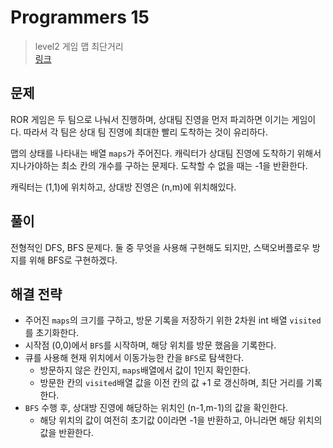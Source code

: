 # Programmers 15

> level2 게임 맵 최단거리
> <br/>
> [링크](https://school.programmers.co.kr/learn/courses/30/lessons/1844)

## 문제

ROR 게임은 두 팀으로 나눠서 진행하며, 상대팀 진영을 먼저 파괴하면 이기는 게임이다. 따라서 각 팀은 상대 팀 진영에 최대한 빨리 도착하는 것이 유리하다.

맵의 상태를 나타내는 배열 `maps`가 주어진다. 캐릭터가 상대팀 진영에 도착하기 위해서 지나가야하는 최소 칸의 개수를 구하는 문제다. 도착할 수 없을 때는 -1을 반환한다.

캐릭터는 (1,1)에 위치하고, 상대방 진영은 (n,m)에 위치해있다.

## 풀이

전형적인 DFS, BFS 문제다. 둘 중 무엇을 사용해 구현해도 되지만, 스택오버플로우 방지를 위해 BFS로 구현하겠다.

## 해결 전략

- 주어진 `maps`의 크기를 구하고, 방문 기록을 저장하기 위한 2차원 int 배열 `visited`를 초기화한다.
- 시작점 (0,0)에서 `BFS`를 시작하며, 해당 위치를 방문 했음을 기록한다.
- 큐를 사용해 현재 위치에서 이동가능한 칸을 `BFS`로 탐색한다.
    - 방문하지 않은 칸인지, `maps`배열에서 값이 1인지 확인한다.
    - 방문한 칸의 `visited`배열 값을 이전 칸의 값 +1 로 갱신하며, 최단 거리를 기록한다.
- `BFS` 수행 후, 상대방 진영에 해당하는 위치인 (n-1,m-1)의 값을 확인한다.
    - 해당 위치의 값이 여전히 초기값 0이라면 -1을 반환하고, 아니라면 해당 위치의 값을 반환한다.